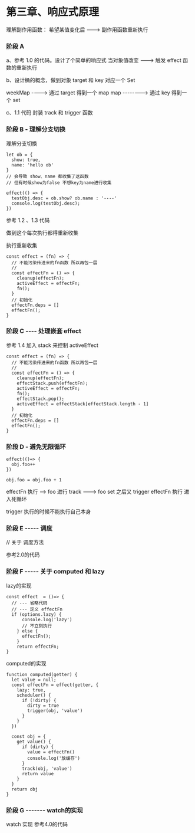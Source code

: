 # 第三章、响应式原理

理解副作用函数：
希望某值变化后 ---> 副作用函数重新执行

### 阶段 A

a、参考 1.0 的代码。设计了个简单的响应式
当对象值改变 ---> 触发 effect 函数的重新执行

b、设计桶的概念，做到对象 target 和 key 对应一个 Set

weekMap ----> 通过 target 得到一个 map
map --------> 通过 key 得到一个 set

c、1.1 代码 封装 track 和 trigger 函数

### 阶段 B - 理解分支切换

理解分支切换

```
let ob = {
  show: true,
  name: 'hello ob'
}
// 会导致 show、name 都收集了这函数
// 但有时候show为false 不想key为name进行收集

effect(() => {
  testObj.desc = ob.show? ob.name : '----'
  console.log(testObj.desc);
})
```

参考 1.2 、1.3 代码

做到这个每次执行都得重新收集

执行重新收集

```
const effect = (fn) => {
  // 不能污染传进来的fn函数 所以再包一层
  //
  const effectFn = () => {
    cleanup(effectFn);
    activeEffect = effectFn;
    fn();
  }
  // 初始化
  effectFn.deps = []
  effectFn();
}
```

### 阶段 C ---- 处理嵌套 effect

参考 1.4 加入 stack 来控制 activeEffect

```
const effect = (fn) => {
  // 不能污染传进来的fn函数 所以再包一层
  //
  const effectFn = () => {
    cleanup(effectFn);
    effectStack.push(effectFn);
    activeEffect = effectFn;
    fn();
    effectStack.pop();
    activeEffect = effectStack[effectStack.length - 1]
  }
  // 初始化
  effectFn.deps = []
  effectFn();
}
```

### 阶段 D - 避免无限循环

```
effect(()=> {
  obj.foo++
})

obj.foo = obj.foo + 1
```

effectFn 执行 --> foo 进行 track ---> foo set 之后又 trigger effectFn 执行 进入死循环

trigger 执行的时候不能执行自己本身

### 阶段 E ----- 调度

// 关于 调度方法

参考2.0的代码

### 阶段 F ----- 关于 computed 和 lazy

lazy的实现

```
const effect  = ()=> {
  // --- 省略代码
  // --- 定义 effectFn
  if (options.lazy) {
      console.log('lazy')
      // 不立刻执行
    } else {
      effectFn();
    }
    return effectFn;
}
```

computed的实现

```
function computed(getter) {
  let value = null;
  const effectFn = effect(getter, {
    lazy: true,
    scheduler() {
      if (!dirty) {
        dirty = true
        trigger(obj, 'value')
      }
    }
  })

  const obj = {
    get value() {
      if (dirty) {
        value = effectFn()
        console.log('放缓存')
      }
      track(obj, 'value')
      return value
    }
  }
  return obj
}
```


### 阶段 G ------- watch的实现

watch 实现 参考4.0的代码
